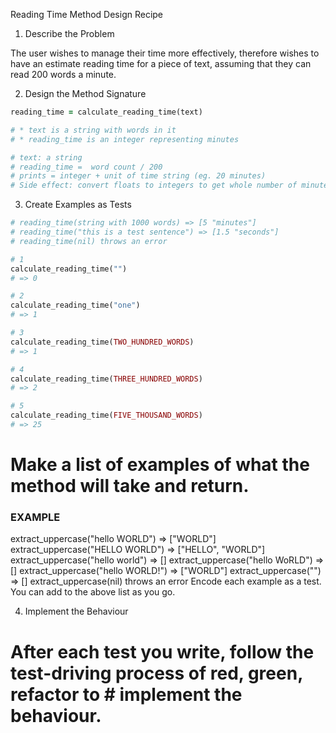 Reading Time Method Design Recipe

1. Describe the Problem

The user wishes to manage their time more effectively, therefore wishes to have an estimate reading time for a piece of text, assuming that they can read 200 words a minute.

2. Design the Method Signature

```ruby
reading_time = calculate_reading_time(text)

# * text is a string with words in it
# * reading_time is an integer representing minutes

# text: a string
# reading_time =  word count / 200
# prints = integer + unit of time string (eg. 20 minutes)
# Side effect: convert floats to integers to get whole number of minutes. If reading time less than 60 seconds, print seconds, otherwise print minutes.
```

3. Create Examples as Tests
```ruby
# reading_time(string with 1000 words) => [5 "minutes"]
# reading_time("this is a test sentence") => [1.5 "seconds"]
# reading_time(nil) throws an error

# 1
calculate_reading_time("")
# => 0

# 2
calculate_reading_time("one")
# => 1

# 3
calculate_reading_time(TWO_HUNDRED_WORDS)
# => 1

# 4
calculate_reading_time(THREE_HUNDRED_WORDS)
# => 2

# 5
calculate_reading_time(FIVE_THOUSAND_WORDS)
# => 25
```
# Make a list of examples of what the method will take and return.

### EXAMPLE ###

extract_uppercase("hello WORLD") => ["WORLD"]
extract_uppercase("HELLO WORLD") => ["HELLO", "WORLD"]
extract_uppercase("hello world") => []
extract_uppercase("hello WoRLD") => []
extract_uppercase("hello WORLD!") => ["WORLD"]
extract_uppercase("") => []
extract_uppercase(nil) throws an error
Encode each example as a test. You can add to the above list as you go.

4. Implement the Behaviour

# After each test you write, follow the test-driving process of red, green, refactor to # implement the behaviour.

